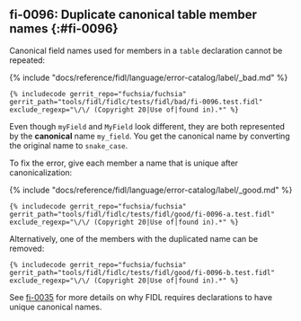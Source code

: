 ## fi-0096: Duplicate canonical table member names {:#fi-0096}

Canonical field names used for members in a `table` declaration cannot be
repeated:

{% include "docs/reference/fidl/language/error-catalog/label/_bad.md" %}

```fidl
{% includecode gerrit_repo="fuchsia/fuchsia" gerrit_path="tools/fidl/fidlc/tests/fidl/bad/fi-0096.test.fidl" exclude_regexp="\/\/ (Copyright 20|Use of|found in).*" %}
```

Even though `myField` and `MyField` look different, they are both represented by
the **canonical** name `my_field`. You get the canonical name by converting the
original name to `snake_case`.

To fix the error, give each member a name that is unique after
canonicalization:

{% include "docs/reference/fidl/language/error-catalog/label/_good.md" %}

```fidl
{% includecode gerrit_repo="fuchsia/fuchsia" gerrit_path="tools/fidl/fidlc/tests/fidl/good/fi-0096-a.test.fidl" exclude_regexp="\/\/ (Copyright 20|Use of|found in).*" %}
```

Alternatively, one of the members with the duplicated name can be removed:

```fidl
{% includecode gerrit_repo="fuchsia/fuchsia" gerrit_path="tools/fidl/fidlc/tests/fidl/good/fi-0096-b.test.fidl" exclude_regexp="\/\/ (Copyright 20|Use of|found in).*" %}
```

See [fi-0035](#fi-0035) for more details on why FIDL requires declarations to
have unique canonical names.
